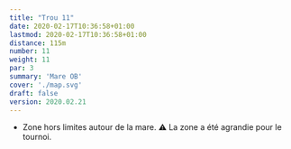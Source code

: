```yaml
---
title: "Trou 11"
date: 2020-02-17T10:36:58+01:00
lastmod: 2020-02-17T10:36:58+01:00
distance: 115m
number: 11
weight: 11
par: 3
summary: 'Mare OB'
cover: './map.svg'
draft: false
version: 2020.02.21
---
```


 - Zone hors limites autour de la mare. ⚠️ La zone a été agrandie pour le tournoi.
